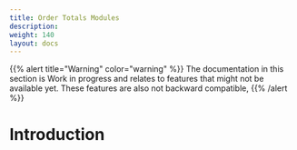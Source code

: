 ```yaml
---
title: Order Totals Modules
description: 
weight: 140
layout: docs
---
```


{{% alert title="Warning" color="warning" %}}
The documentation in this section is Work in progress and relates to features that might not be available yet.
These features are also not backward compatible,
{{% /alert %}}

# Introduction

